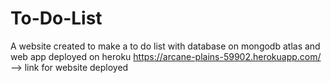 # To-Do-List
A website created to make a to do list with database on mongodb atlas and web app deployed on heroku
https://arcane-plains-59902.herokuapp.com/
--> link for website deployed
